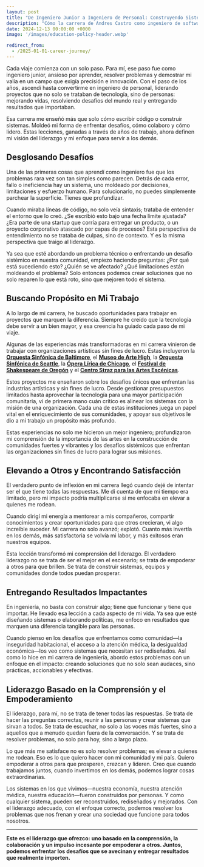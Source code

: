 ```yaml
---
layout: post
title: "De Ingeniero Junior a Ingeniero de Personal: Construyendo Sistemas, Resolviendo Problemas"
description: "Cómo la carrera de Andres Castro como ingeniero de software moldeó su enfoque de liderazgo, centrado en entender sistemas, empoderar a otros y ofrecer resultados impactantes para las comunidades."
date: 2024-12-13 00:00:00 +0000
image: '/images/education-policy-header.webp'

redirect_from:
  - /2025-01-01-career-journey/
---
```


Cada viaje comienza con un solo paso. Para mí, ese paso fue como ingeniero junior, ansioso por aprender, resolver problemas y demostrar mi valía en un campo que exigía precisión e innovación. Con el paso de los años, ascendí hasta convertirme en ingeniero de personal, liderando proyectos que no solo se trataban de tecnología, sino de personas: mejorando vidas, resolviendo desafíos del mundo real y entregando resultados que importaban.

Esa carrera me enseñó más que solo cómo escribir código o construir sistemas. Moldeó mi forma de enfrentar desafíos, cómo colaboro y cómo lidero. Estas lecciones, ganadas a través de años de trabajo, ahora definen mi visión del liderazgo y mi enfoque para servir a los demás.

## Desglosando Desafíos

Una de las primeras cosas que aprendí como ingeniero fue que los problemas rara vez son tan simples como parecen. Detrás de cada error, fallo o ineficiencia hay un sistema, uno moldeado por decisiones, limitaciones y esfuerzo humano. Para solucionarlo, no puedes simplemente parchear la superficie. Tienes que profundizar.

Cuando miraba líneas de código, no solo veía sintaxis; trataba de entender el entorno que lo creó. ¿Se escribió esto bajo una fecha límite ajustada? ¿Era parte de una startup que corría para entregar un producto, o un proyecto corporativo atascado por capas de procesos? Esta perspectiva de entendimiento no se trataba de culpas, sino de contexto. Y es la misma perspectiva que traigo al liderazgo.

Ya sea que esté abordando un problema técnico o enfrentando un desafío sistémico en nuestra comunidad, empiezo haciendo preguntas: ¿Por qué está sucediendo esto? ¿Quién se ve afectado? ¿Qué limitaciones están moldeando el problema? Solo entonces podemos crear soluciones que no solo reparen lo que está roto, sino que mejoren todo el sistema.

## Buscando Propósito en Mi Trabajo

A lo largo de mi carrera, he buscado oportunidades para trabajar en proyectos que marquen la diferencia. Siempre he creído que la tecnología debe servir a un bien mayor, y esa creencia ha guiado cada paso de mi viaje.

Algunas de las experiencias más transformadoras en mi carrera vinieron de trabajar con organizaciones artísticas sin fines de lucro. Estas incluyeron la **[Orquesta Sinfónica de Baltimore](https://www.bsomusic.org/)**, el **[Museo de Arte High](https://www.high.org/)**, la **[Orquesta Sinfónica de Seattle](https://seattlesymphony.org/)**, la **[Ópera Lírica de Chicago](https://www.lyricopera.org/)**, el **[Festival de Shakespeare de Oregón](https://www.osfashland.org/)** y el **[Centro Straz para las Artes Escénicas](https://www.strazcenter.org/)**.

Estos proyectos me enseñaron sobre los desafíos únicos que enfrentan las industrias artísticas y sin fines de lucro. Desde gestionar presupuestos limitados hasta aprovechar la tecnología para una mayor participación comunitaria, vi de primera mano cuán crítico es alinear los sistemas con la misión de una organización. Cada una de estas instituciones juega un papel vital en el enriquecimiento de sus comunidades, y apoyar sus objetivos le dio a mi trabajo un propósito más profundo.

Estas experiencias no solo me hicieron un mejor ingeniero; profundizaron mi comprensión de la importancia de las artes en la construcción de comunidades fuertes y vibrantes y los desafíos sistémicos que enfrentan las organizaciones sin fines de lucro para lograr sus misiones.

## Elevando a Otros y Encontrando Satisfacción

El verdadero punto de inflexión en mi carrera llegó cuando dejé de intentar ser el que tiene todas las respuestas. Me di cuenta de que mi tiempo era limitado, pero mi impacto podría multiplicarse si me enfocaba en elevar a quienes me rodean.

Cuando dirigí mi energía a mentorear a mis compañeros, compartir conocimientos y crear oportunidades para que otros crecieran, vi algo increíble suceder. Mi carrera no solo avanzó; explotó. Cuanto más invertía en los demás, más satisfactoria se volvía mi labor, y más exitosos eran nuestros equipos.

Esta lección transformó mi comprensión del liderazgo. El verdadero liderazgo no se trata de ser el mejor en el escenario; se trata de empoderar a otros para que brillen. Se trata de construir sistemas, equipos y comunidades donde todos puedan prosperar.

## Entregando Resultados Impactantes

En ingeniería, no basta con construir algo; tiene que funcionar y tiene que importar. He llevado esa lección a cada aspecto de mi vida. Ya sea que esté diseñando sistemas o elaborando políticas, me enfoco en resultados que marquen una diferencia tangible para las personas.

Cuando pienso en los desafíos que enfrentamos como comunidad—la inseguridad habitacional, el acceso a la atención médica, la desigualdad económica—los veo como sistemas que necesitan ser rediseñados. Así como lo hice en mi carrera de ingeniería, abordo estos problemas con un enfoque en el impacto: creando soluciones que no solo sean audaces, sino prácticas, accionables y efectivas.

## Liderazgo Basado en la Comprensión y el Empoderamiento

El liderazgo, para mí, no se trata de tener todas las respuestas. Se trata de hacer las preguntas correctas, reunir a las personas y crear sistemas que sirvan a todos. Se trata de escuchar, no solo a las voces más fuertes, sino a aquellos que a menudo quedan fuera de la conversación. Y se trata de resolver problemas, no solo para hoy, sino a largo plazo.

Lo que más me satisface no es solo resolver problemas; es elevar a quienes me rodean. Eso es lo que quiero hacer con mi comunidad y mi país. Quiero empoderar a otros para que prosperen, crezcan y lideren. Creo que cuando trabajamos juntos, cuando invertimos en los demás, podemos lograr cosas extraordinarias.

Los sistemas en los que vivimos—nuestra economía, nuestra atención médica, nuestra educación—fueron construidos por personas. Y como cualquier sistema, pueden ser reconstruidos, rediseñados y mejorados. Con el liderazgo adecuado, con el enfoque correcto, podemos resolver los problemas que nos frenan y crear una sociedad que funcione para todos nosotros.

---

**Este es el liderazgo que ofrezco: uno basado en la comprensión, la colaboración y un impulso incesante por empoderar a otros. Juntos, podemos enfrentar los desafíos que se avecinan y entregar resultados que realmente importen.**